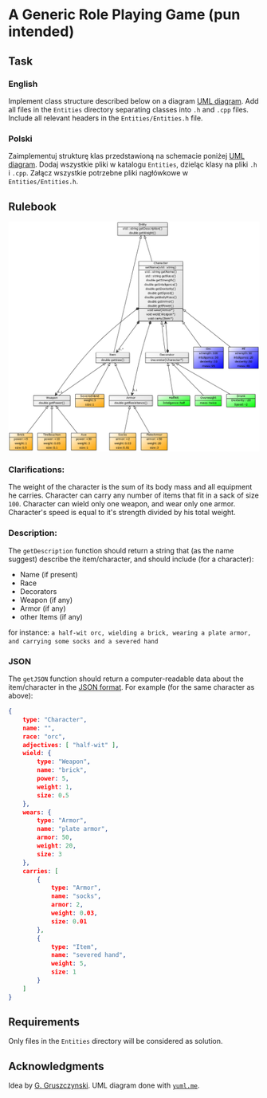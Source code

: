 # A Generic Role Playing Game (pun intended)

## Task
### English
Implement class structure described below on a diagram [UML diagram](https://en.wikipedia.org/wiki/Unified_Modeling_Language).
Add all files in the `Entities` directory separating classes into `.h` and `.cpp` files.
Include all relevant headers in the `Entities/Entities.h` file.

### Polski
Zaimplementuj strukturę klas przedstawioną na schemacie poniżej [UML diagram](https://pl.wikipedia.org/wiki/Unified_Modeling_Language).
Dodaj wszystkie pliki w katalogu `Entities`, dzieląc klasy na pliki `.h` i `.cpp`.
Załącz wszystkie potrzebne pliki nagłówkowe w `Entities/Entities.h`.

## Rulebook
![UML diagram](uml.png)

### Clarifications:
The weight of the character is the sum of its body mass and all equipment he carries.
Character can carry any number of items that fit in a sack of size `100`.
Character can wield only one weapon, and wear only one armor.
Character's speed is equal to it's strength divided by his total weight.

### Description:
The `getDescription` function should return a string that (as the name suggest) describe the item/character, and should include (for a character):
- Name (if present)
- Race
- Decorators
- Weapon (if any)
- Armor (if any)
- other Items (if any)

for instance:
`a half-wit orc, wielding a brick, wearing a plate armor, and carrying some socks and a severed hand`

### JSON
The `getJSON` function should return a computer-readable data about the item/character in the [JSON format](https://en.wikipedia.org/wiki/JSON). For example (for the same character as above):
```json
{
	type: "Character",
	name: "",
	race: "orc",
	adjectives: [ "half-wit" ],
	wield: {
		type: "Weapon",
		name: "brick",
		power: 5,
		weight: 1,
		size: 0.5
	},
	wears: {
		type: "Armor",
		name: "plate armor",
		armor: 50,
		weight: 20,
		size: 3
	},
	carries: [
		{
			type: "Armor",
			name: "socks",
			armor: 2,
			weight: 0.03,
			size: 0.01
		},
		{
			type: "Item",
			name: "severed hand",
			weight: 5,
			size: 1
		}
	]
}
```

## Requirements

Only files in the `Entities` directory will be considered as solution.

## Acknowledgments

Idea by [G. Gruszczynski](https://github.com/ggruszczynski). UML diagram done with [`yuml.me`](https://yuml.me/).